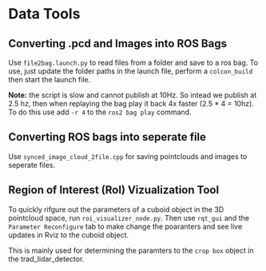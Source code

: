 # Data Tools

## Converting .pcd and Images into ROS Bags

Use `file2bag.launch.py` to read files from a folder and save to a ros bag. To use, just update the folder paths in the launch file, perform a `colcon_build` then start the launch file.

**Note:** the script is slow and cannot publish at 10Hz. So intead we publish at 2.5 hz, then when replaying the bag play it back 4x faster (2.5 * 4 = 10hz). To do this use add `-r 4` to the `ros2 bag play` command.

## Converting ROS bags into seperate file

Use `synced_image_cloud_2file.cpp` for saving pointclouds and images to seperate files.

## Region of Interest (RoI) Vizualization Tool

To quickly rifgure out the parameters of a cuboid object in the 3D pointcloud space, run `roi_visualizer_node.py`. Then use `rqt_gui` and the `Parameter Reconfigure` tab to make change the poaranters and see live updates in Rviz to the cuboid object.

This is mainly used for determining the paramters to the `crop box` object in the trad_lidar_detector.
